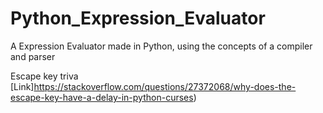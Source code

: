 # Python_Expression_Evaluator
A Expression Evaluator made in Python, using the concepts of a compiler and parser

Escape key triva  
[Link]https://stackoverflow.com/questions/27372068/why-does-the-escape-key-have-a-delay-in-python-curses)
